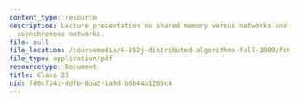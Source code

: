 ```yaml
---
content_type: resource
description: Lecture presentation on shared memory versus networks and consensus in
  asynchronous networks.
file: null
file_location: /coursemedia/6-852j-distributed-algorithms-fall-2009/fd6cf241ddfb8ba21a9db8b44b1265c4_MIT6_852JF09_lec23.pdf
file_type: application/pdf
resourcetype: Document
title: Class 23
uid: fd6cf241-ddfb-8ba2-1a9d-b8b44b1265c4
---
```

